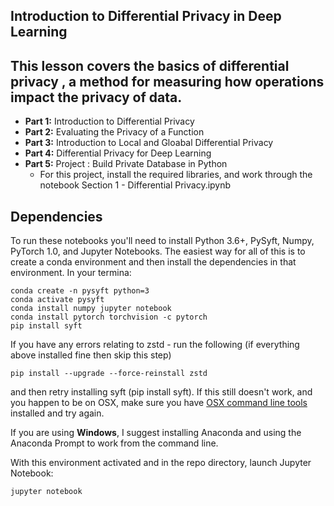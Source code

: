 ## Introduction to Differential Privacy in Deep Learning

## This lesson covers the basics of differential privacy , a method for measuring how operations impact the privacy  of data. 

* **Part 1:** Introduction to Differential Privacy
* **Part 2:** Evaluating the Privacy of a Function
* **Part 3:** Introduction to Local and Gloabal Differential Privacy
* **Part 4:** Differential Privacy for Deep Learning
* **Part 5:** Project : Build Private Database in Python
    * For this project, install the required libraries, and work through the notebook Section 1 - Differential Privacy.ipynb


## Dependencies
To run these notebooks you'll need to install Python 3.6+, PySyft, Numpy, PyTorch 1.0, and Jupyter Notebooks. The easiest way for all of this is to create a conda environment and then install the dependencies in that environment. In your termina:

````
conda create -n pysyft python=3
conda activate pysyft
conda install numpy jupyter notebook
conda install pytorch torchvision -c pytorch
pip install syft
````

If you have any errors relating to zstd - run the following (if everything above installed fine then skip this step)
````
pip install --upgrade --force-reinstall zstd

````

and then retry installing syft (pip install syft). If this still doesn't work, and you happen to be on OSX, make sure you have [OSX command line tools](https://railsapps.github.io/xcode-command-line-tools.html) installed and try again.


If you are using **Windows**, I suggest installing Anaconda and using the Anaconda Prompt to work from the command line.

With this environment activated and in the repo directory, launch Jupyter Notebook:
````
jupyter notebook

````
